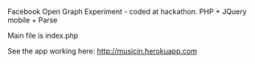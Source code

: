 Facebook Open Graph Experiment - coded at hackathon.
PHP + JQuery mobile + Parse

Main file is index.php

See the app working here: http://musicin.herokuapp.com